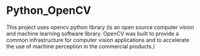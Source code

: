 # Python_OpenCV
This project uses opencv python library (is an open source computer vision and machine learning software library. OpenCV was built to provide a common infrastructure for computer vision applications and to accelerate the use of machine perception in the commercial products.)
